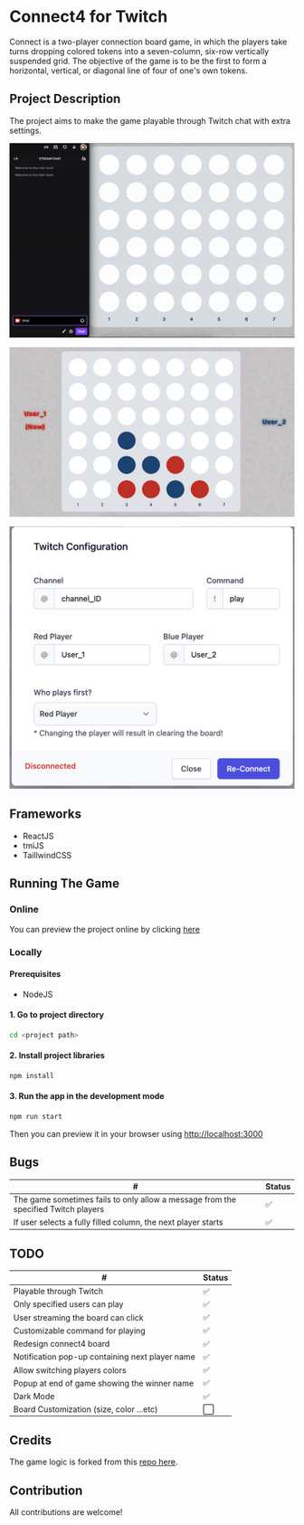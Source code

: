 # Connect4 for Twitch
Connect is a two-player connection board game, in which the players take turns dropping colored tokens into a seven-column, six-row vertically suspended grid. The objective of the game is to be the first to form a horizontal, vertical, or diagonal line of four of one's own tokens.

## Project Description
The project aims to make the game playable
through Twitch chat with extra settings.

![showcase_gif](./README/showcase_gif.gif)

![board](./README/board.png)

![settings](./README/settings.png)


## Frameworks
- ReactJS
- tmiJS
- TaillwindCSS
 

## Running The Game

### Online

You can preview the project online by clicking [here](https://connect4-twitch.surge.sh/) 


### Locally
#### Prerequisites
- NodeJS

#### 1.  Go to project directory
```sh
cd <project path>
```

#### 2. Install project libraries
```sh
npm install
```

#### 3. Run the app in the development mode 
```sh
npm run start
```

Then you can preview it in your browser using [http://localhost:3000](http://localhost:3000)


## Bugs

|     #       |  Status 
|----------------|----------------
| The game sometimes fails to only allow a message from the specified Twitch players | ✅
| If user selects a fully filled column, the next player starts | ✅

## TODO
|     #        |  Status  
|----------------|----------------
| Playable through Twitch | ✅
| Only specified users can play | ✅
| User streaming the board can click | ✅
| Customizable command for playing | ✅
| Redesign connect4 board | ✅
| Notification pop-up containing next player name | ✅
| Allow switching players colors | ✅
| Popup at end of game showing the winner name | ✅
| Dark Mode | ✅
| Board Customization (size, color ...etc) | ⬜️


## Credits
The game logic is forked from this 
[repo here](https://github.com/mtliendo/connect4).

## Contribution
All contributions are welcome!